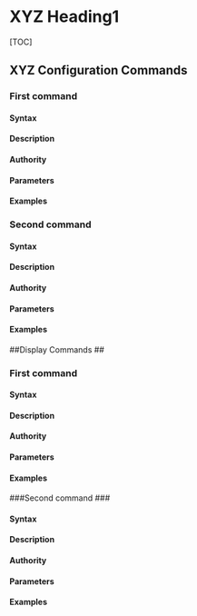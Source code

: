 <!--  See the https://github.com/adam-p/markdown-here/wiki/Markdown-Cheatsheet for additional information about markdown text.
Here are a few suggestions in regards to style and grammar:
* Use active voice. With active voice, the subject is the doer of the action. Tell the reader what
to do by using the imperative mood, for example, Press Enter to view the next screen. See https://en.wikipedia.org/wiki/Active_voice for more information about the active voice.
* Use present tense. See https://en.wikipedia.org/wiki/Present_tense for more information about using the present tense.
* Avoid the use of I or third person. Address your instructions to the user. In text, refer to the reader as you (second person) rather than as the user (third person). The exception to not using the third-person is when the documentation is for an administrator. In that case, *the user* is someone the reader interacts with, for example, teach your users how to back up their laptop.
* See https://en.wikipedia.org/wiki/Wikipedia%3aManual_of_Style for an online style guide.
Note regarding anchors:
--StackEdit automatically creates an anchor tag based off of each heading.  Spaces and other nonconforming characters are substituted by other characters in the anchor when the file is converted to HTML.

The following is a proposed syntax for the CLI command references (in the Syntax section below)

[] for an optional parameter
<> for a parameter to be replaced with user input
| for a choose one option

i.e
[<optional-user-input>] for an optional parameter that is an user input variable too
    e.g enable keepalive [<retries>]
    where retries is optional and takes a number between 1-10

[optional-literal-word] for an optional parameter that takes a literal expression
<non-optional-user-input> for non optional parameter
    e.g ip address <A.B.C.D/M> [secondary]
    where <A.B.C.D/M> must be entered with user-input
    and secondary is optional but must be entered literaly

option-a | option-b for “choose a or b”
    e.g enable mode normal|fast
    where normal or fast must be entered
-->
XYZ Heading1
=======

<!--Provide the name of the grouping of commands, for example, LLDP commands-->

 [TOC]

## XYZ Configuration Commands ##
<!-- Change LLDP -->
###  First command ###
#### Syntax ####
<!--For example,    myprogramstart [option] <process_name> -->
#### Description ####
<!--Provide a description of the command. -->
#### Authority ####
<!--Provide who is authorized to use this command, such as Super Admin or all users.-->
#### Parameters ####
<!--Provide for the parameters for the command.-->
#### Examples ####
<!--    myprogramstart -s process_xyz-->
### Second command ###
<!--Change the value of the anchor tag above, so this command can be directly linked. -->
#### Syntax ####
<!--For example,    myprogramstart [option] <process_name> -->
#### Description ####
<!--Provide a description of the command. -->
#### Authority ####
<!--Provide who is authorized to use this command, such as Super Admin or all users.-->
#### Parameters ####
<!--Provide for the parameters for the command.-->
#### Examples ####
<!--    myprogramstart -s process_xyz-->

##Display Commands ##
### First command ###
<!--Change the value of the anchor tag above, so this command can be directly linked. -->
#### Syntax ####
<!--For example,    myprogramstart [option] <process_name> -->
#### Description ####
<!--Provide a description of the command. -->
#### Authority ####
<!--Provide who is authorized to use this command, such as Super Admin or all users.-->
#### Parameters ####
<!--Provide for the parameters for the command.-->
#### Examples ####
<!--    myprogramstart -s process_xyz-->
###Second command ###
<!--Change the value of the anchor tag above, so this command can be directly linked. -->
#### Syntax ####
<!--For example,    myprogramstart [option] <process_name> -->
#### Description ####
<!--Provide a description of the command. -->
#### Authority ####
<!--Provide who is authorized to use this command, such as Super Admin or all users.-->
#### Parameters ####
<!--Provide for the parameters for the command.-->
#### Examples ####
<!--    myprogramstart -s process_xyz-->

